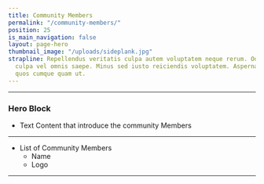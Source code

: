 ```yaml
---
title: Community Members
permalink: "/community-members/"
position: 25
is_main_navigation: false
layout: page-hero
thumbnail_image: "/uploads/sideplank.jpg"
strapline: Repellendus veritatis culpa autem voluptatem neque rerum. Odit eaque voluptatem
  culpa vel omnis saepe. Minus sed iusto reiciendis voluptatem. Aspernatur quia sequi
  quos cumque quam ut.
---
```


***
### Hero Block
+ Text Content that introduce the community Members

***

+ List of Community Members
    + Name
    + Logo

***